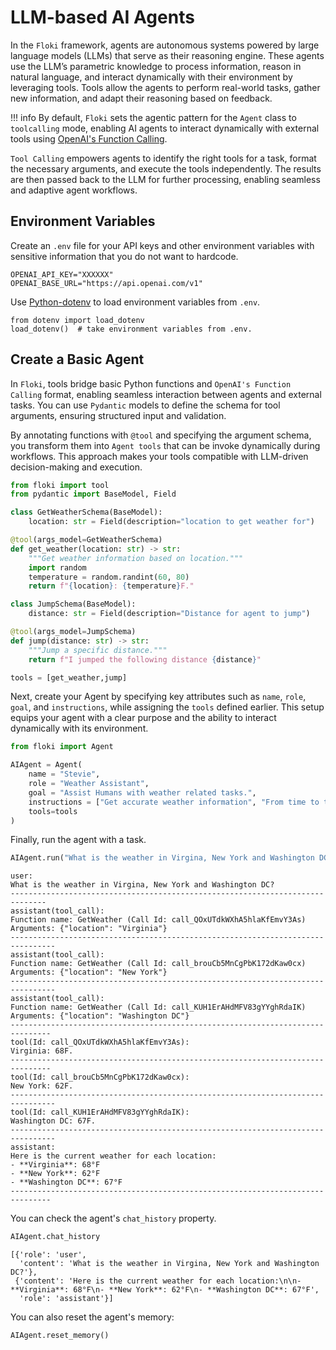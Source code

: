 # LLM-based AI Agents

In the `Floki` framework, agents are autonomous systems powered by large language models (LLMs) that serve as their reasoning engine. These agents use the LLM’s parametric knowledge to process information, reason in natural language, and interact dynamically with their environment by leveraging tools. Tools allow the agents to perform real-world tasks, gather new information, and adapt their reasoning based on feedback.

!!! info
    By default, `Floki` sets the agentic pattern for the `Agent` class to `toolcalling` mode, enabling AI agents to interact dynamically with external tools using [OpenAI's Function Calling](https://platform.openai.com/docs/guides/function-calling?ref=blog.openthreatresearch.com).

`Tool Calling` empowers agents to identify the right tools for a task, format the necessary arguments, and execute the tools independently. The results are then passed back to the LLM for further processing, enabling seamless and adaptive agent workflows.

## Environment Variables

Create an `.env` file for your API keys and other environment variables with sensitive information that you do not want to hardcode.

```
OPENAI_API_KEY="XXXXXX"
OPENAI_BASE_URL="https://api.openai.com/v1"
```

Use [Python-dotenv](https://pypi.org/project/python-dotenv/) to load environment variables from `.env`.

```
from dotenv import load_dotenv
load_dotenv()  # take environment variables from .env.
```

## Create a Basic Agent

In `Floki`, tools bridge basic Python functions and `OpenAI's Function Calling` format, enabling seamless interaction between agents and external tasks. You can use `Pydantic` models to define the schema for tool arguments, ensuring structured input and validation.

By annotating functions with `@tool` and specifying the argument schema, you transform them into `Agent tools` that can be invoke dynamically during workflows. This approach makes your tools compatible with LLM-driven decision-making and execution.

```python
from floki import tool
from pydantic import BaseModel, Field

class GetWeatherSchema(BaseModel):
    location: str = Field(description="location to get weather for")

@tool(args_model=GetWeatherSchema)
def get_weather(location: str) -> str:
    """Get weather information based on location."""
    import random
    temperature = random.randint(60, 80)
    return f"{location}: {temperature}F."

class JumpSchema(BaseModel):
    distance: str = Field(description="Distance for agent to jump")

@tool(args_model=JumpSchema)
def jump(distance: str) -> str:
    """Jump a specific distance."""
    return f"I jumped the following distance {distance}"

tools = [get_weather,jump]
```

Next, create your Agent by specifying key attributes such as `name`, `role`, `goal`, and `instructions`, while assigning the `tools` defined earlier. This setup equips your agent with a clear purpose and the ability to interact dynamically with its environment.

```python
from floki import Agent

AIAgent = Agent(
    name = "Stevie",
    role = "Weather Assistant",
    goal = "Assist Humans with weather related tasks.",
    instructions = ["Get accurate weather information", "From time to time, you can Jump."],
    tools=tools
)
```

Finally, run the agent with a task.

```python
AIAgent.run("What is the weather in Virgina, New York and Washington DC?")
```

```
user:
What is the weather in Virgina, New York and Washington DC?
------------------------------------------------------------------------------
assistant(tool_call):
Function name: GetWeather (Call Id: call_QOxUTdkWXhA5hlaKfEmvY3As)
Arguments: {"location": "Virginia"}
--------------------------------------------------------------------------------
assistant(tool_call):
Function name: GetWeather (Call Id: call_brouCb5MnCgPbK172dKaw0cx)
Arguments: {"location": "New York"}
--------------------------------------------------------------------------------
assistant(tool_call):
Function name: GetWeather (Call Id: call_KUH1ErAHdMFV83gYYghRdaIK)
Arguments: {"location": "Washington DC"}
-------------------------------------------------------------------------------
tool(Id: call_QOxUTdkWXhA5hlaKfEmvY3As):
Virginia: 68F.
-------------------------------------------------------------------------------
tool(Id: call_brouCb5MnCgPbK172dKaw0cx):
New York: 62F.
--------------------------------------------------------------------------------
tool(Id: call_KUH1ErAHdMFV83gYYghRdaIK):
Washington DC: 67F.
--------------------------------------------------------------------------------
assistant:
Here is the current weather for each location:
- **Virginia**: 68°F
- **New York**: 62°F
- **Washington DC**: 67°F
-------------------------------------------------------------------------------
```

You can check the agent's `chat_history` property.

```python
AIAgent.chat_history
```

```
[{'role': 'user',
  'content': 'What is the weather in Virgina, New York and Washington DC?'},
 {'content': 'Here is the current weather for each location:\n\n- **Virginia**: 68°F\n- **New York**: 62°F\n- **Washington DC**: 67°F',
  'role': 'assistant'}]
```

You can also reset the agent's memory:

```python
AIAgent.reset_memory()
```